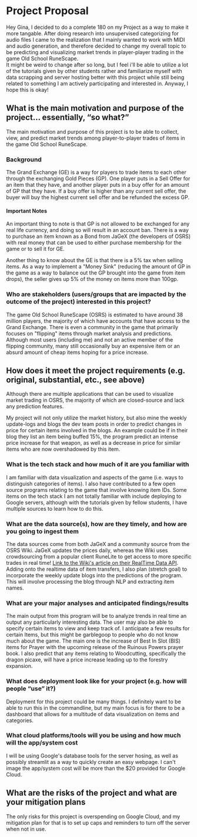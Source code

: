 # Project Proposal

Hey Gina, I decided to do a complete 180 on my Project as a way to make it more tangable. After doing research into unsupervised categorizing for audio files I came to the realization that I mainly wanted to work with MIDI and audio generation, and therefore decided to change my overall topic to be predicting and visualizing market trends in player-player trading in the game Old School RuneScape.  
It might be weird to change after so long, but I feel i'll be able to utilize a lot of the tutorials given by other students rather and familiarize myself with data scrapping and server hosting better with this project while still being related to something I am actively participating and interested in. Anyway, I hope this is okay!

## What is the main motivation and purpose of the project… essentially, “so what?”

The main motivation and purpose of this project is to be able to collect, view, and predict market trends among player-to-player trades of items in the game Old School RuneScape.

### Background

The Grand Exchange (GE) is a way for players to trade items to each other through the exchanging Gold Pieces (GP). One player puts in a Sell Offer for an item that they have, and another player puts in a buy offer for an amount of GP that they have. If a buy offer is higher than any current sell offer, the buyer will buy the highest current sell offer and be refunded the excess GP.

#### Important Notes

An important thing to note is that GP is not allowed to be exchanged for any real life currency, and doing so will result in an account ban. There is a way to purchase an item known as a Bond from JaGeX (the developers of OSRS) with real money that can be used to either purchase membership for the game or to sell it for GE.

Another thing to know about the GE is that there is a 5% tax when selling items. As a way to implement a "Money Sink" (reducing the amount of GP in the game as a way to balance out the GP brought into the game from item drops), the seller gives up 5% of the money on items more than 100gp.

### Who are stakeholders (users/groups that are impacted by the outcome of the project) interested in this project?

The game Old School RuneScape (OSRS) is estimated to have around 38 million players, the majority of which have accounts that have access to the Grand Exchange. There is even a community in the game that primarily focuses on "flipping" items through market analysis and predictions. Although most users (including me) and not an active member of the flipping community, many still occasionally buy an expensive item or an absurd amount of cheap items hoping for a price increase.

## How does it meet the project requirements (e.g. original, substantial, etc., see above)

Although there are multiple applications that can be used to visualize market trading in OSRS, the majority of which are closed-source and lack any prediction features.

My project will not only utilize the market history, but also mine the weekly update-logs and blogs the dev team posts in order to predict changes in price for certain items involved in the blogs. An example could be if in their blog they list an item being buffed 15%, the program predict an intense price increase for that weapon, as well as a decrease in price for similar items who are now overshadowed by this item.

### What is the tech stack and how much of it are you familiar with

I am familiar with data visualization and aspects of the game (i.e. ways to distinguish categories of items). I also have contributed to a few open source programs relating to the game that involve knowing item IDs. Some items on the tech stack I am not totally familiar with include deploying to Google servers, although with the tutorials given by fellow students, I have multiple sources to learn how to do this.

### What are the data source(s), how are they timely, and how are you going to ingest them

The data sources come from both JaGeX and a community source from the OSRS Wiki. JaGeX updates the prices daily, whereas the Wiki uses crowdsourcing from a popular client RuneLite to get access to more specific trades in real time! [Link to the Wiki's article on their RealTime Data API](https://oldschool.runescape.wiki/w/RuneScape:Real-time_Prices). Adding onto the realtime data of item transfers, I also plan (stretch goal) to incorporate the weekly update blogs into the predictions of the program. This will involve processing the blog through NLP and extracting item names.

### What are your major analyses and anticipated findings/results

The main output from this program will be to analyze trends in real time an output any particularly interesting data. The user may also be able to specify certain items to view and keep track of. I anticipate a few results for certain Items, but this might be garblegoop to people who do not know much about the game. The main one is the increase of Best In Slot (BIS) items for Prayer with the upcoming release of the Ruinous Powers prayer book. I also predict that any items relating to Woodcutting, specifically the dragon picaxe, will have a price increase leading up to the forestry expansion.

### What does deployment look like for your project (e.g. how will people “use” it?)

Deployment for this project could be many things. I definitely want to be able to run this in the commandline, but my main focus is for there to be a dashboard that allows for a multitude of data visualization on items and categories.

### What cloud platforms/tools will you be using and how much will the app/system cost

I will be using Google's database tools for the server hosing, as well as possibly streamlit as a way to quickly create an easy webpage. I can't image the app/system cost will be more than the $20 provided for Google Cloud.

## What are the risks of the project and what are your mitigation plans

The only risks for this project is overspending on Google Cloud, and my mitigation plan for that is to set up caps and reminders to turn off the server when not in use.
